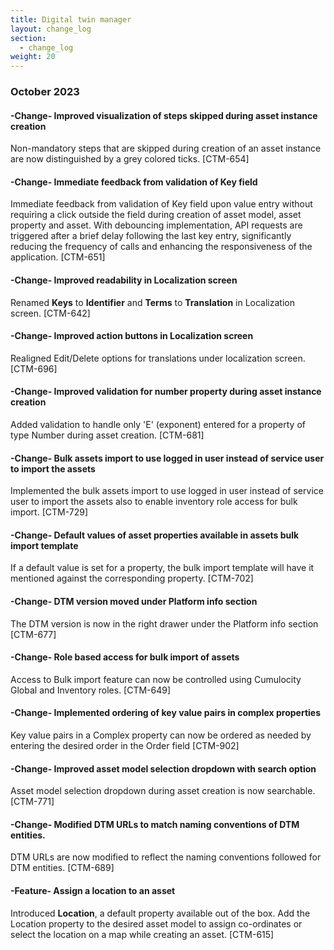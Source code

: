 ```yaml
---
title: Digital twin manager
layout: change_log
section:
  - change_log
weight: 20
---
```



### October 2023

#### -Change- Improved visualization of steps skipped during asset instance creation

Non-mandatory steps that are skipped during creation of an asset instance are now distinguished by a grey colored ticks. [CTM-654]

#### -Change- Immediate feedback from validation of Key field

Immediate feedback from validation of Key field upon value entry without requiring a click outside the field during creation of asset model, asset property and asset. With debouncing implementation, API requests are triggered after a brief delay following the last key entry, significantly reducing the frequency of calls and enhancing the responsiveness of the application. [CTM-651]

#### -Change- Improved readability in Localization screen

Renamed <b>Keys</b> to <b>Identifier</b> and <b>Terms</b> to <b>Translation</b> in Localization screen. [CTM-642]

#### -Change- Improved action buttons in Localization screen

Realigned Edit/Delete options for translations under localization screen. [CTM-696]

#### -Change- Improved validation for number property during asset instance creation

Added validation to handle only 'E' (exponent) entered for a property of type Number during asset creation. [CTM-681]

#### -Change- Bulk assets import to use logged in user instead of service user to import the assets

Implemented the bulk assets import to use logged in user instead of service user to import the assets also to enable inventory role access for bulk import. [CTM-729]

#### -Change- Default values of asset properties available in assets bulk import template

If a default value is set for a property, the bulk import template will have it mentioned against the corresponding property. [CTM-702]

#### -Change- DTM version moved under Platform info section

The DTM version is now in the right drawer under the Platform info section [CTM-677]

#### -Change- Role based access for bulk import of assets

Access to Bulk import feature can now be controlled using Cumulocity Global and Inventory roles. [CTM-649]

#### -Change- Implemented ordering of key value pairs in complex properties

Key value pairs in a Complex property can now be ordered as needed by entering the desired order in the Order field [CTM-902]

#### -Change- Improved asset model selection dropdown with search option

Asset model selection dropdown during asset creation is now searchable. [CTM-771]

#### -Change- Modified DTM URLs to match naming conventions of DTM entities.

DTM URLs are now modified to reflect the naming conventions followed for DTM entities. [CTM-689]

#### -Feature- Assign a location to an asset

Introduced **Location**,  a default property available out of the box. Add the Location property to the desired asset model to assign co-ordinates or select the location on a map while creating an asset. [CTM-615]